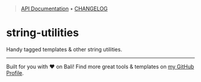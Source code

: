 <!-- TYPEDOC_EXCLUDE -->

> [API Documentation](https://karmaniverous.github.io/string-utilities) • [CHANGELOG](https://github.com/karmaniverous/string-utilities/tree/main/CHANGELOG.md)

<!-- /TYPEDOC_EXCLUDE -->

# string-utilities

Handy tagged templates & other string utilities.

---

Built for you with ❤️ on Bali! Find more great tools & templates on [my GitHub Profile](https://github.com/karmaniverous).
